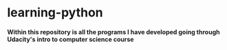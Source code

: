 # learning-python
#### Within this repository is all the programs I have developed going through Udacity's intro to computer science course
